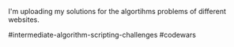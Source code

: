 I'm uploading my solutions for the algortihms problems of different websites.

#intermediate-algorithm-scripting-challenges
#codewars
